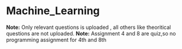 # Machine_Learning
**Note:** Only relevant questions is uploaded , all others like theoritical questions are not uploaded.
**Note:** Assignment 4 and 8 are quiz,so no programming assignment for 4th and 8th
